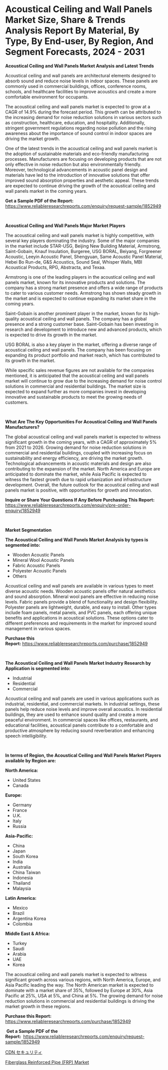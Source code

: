 <p><h1>Acoustical Ceiling and Wall Panels Market Size, Share & Trends Analysis Report By Material, By Type, By End-user, By Region, And Segment Forecasts, 2024 - 2031</h1></p><p><strong>Acoustical Ceiling and Wall Panels Market Analysis and Latest Trends</strong></p>
<p><p>Acoustical ceiling and wall panels are architectural elements designed to absorb sound and reduce noise levels in indoor spaces. These panels are commonly used in commercial buildings, offices, conference rooms, schools, and healthcare facilities to improve acoustics and create a more comfortable environment for occupants.</p><p>The acoustical ceiling and wall panels market is expected to grow at a CAGR of 14.9% during the forecast period. This growth can be attributed to the increasing demand for noise reduction solutions in various sectors such as construction, healthcare, education, and hospitality. Additionally, stringent government regulations regarding noise pollution and the rising awareness about the importance of sound control in indoor spaces are driving the market growth.</p><p>One of the latest trends in the acoustical ceiling and wall panels market is the adoption of sustainable materials and eco-friendly manufacturing processes. Manufacturers are focusing on developing products that are not only effective in noise reduction but also environmentally friendly. Moreover, technological advancements in acoustic panel design and materials have led to the introduction of innovative solutions that offer improved sound absorption properties and aesthetic appeal. These trends are expected to continue driving the growth of the acoustical ceiling and wall panels market in the coming years.</p></p>
<p><strong>Get a Sample PDF of the Report:&nbsp;</strong> <a href="https://www.reliableresearchreports.com/enquiry/request-sample/1852949">https://www.reliableresearchreports.com/enquiry/request-sample/1852949</a></p>
<p>&nbsp;</p>
<p><strong>Acoustical Ceiling and Wall Panels Major Market Players</strong></p>
<p><p>The acoustical ceiling and wall panels market is highly competitive, with several key players dominating the industry. Some of the major companies in the market include STAR-USG, Beijing New Building Material, Armstrong, Saint-Gobain, Knauf Insulation, Burgeree, USG BORAL, Beiyang, Forgreener Acoustic, Leeyin Acoustic Panel, Shengyuan, Same Acoustic Panel Material, Hebei Bo Run-de, G&S Acoustics, Sound Seal, Whisper Walls, MBI Acoustical Products, RPG, Abstracta, and Texaa.</p><p>Armstrong is one of the leading players in the acoustical ceiling and wall panels market, known for its innovative products and solutions. The company has a strong market presence and offers a wide range of products to cater to various customer needs. Armstrong has shown steady growth in the market and is expected to continue expanding its market share in the coming years.</p><p>Saint-Gobain is another prominent player in the market, known for its high-quality acoustical ceiling and wall panels. The company has a global presence and a strong customer base. Saint-Gobain has been investing in research and development to introduce new and advanced products, which is expected to drive its growth in the market.</p><p>USG BORAL is also a key player in the market, offering a diverse range of acoustical ceiling and wall panels. The company has been focusing on expanding its product portfolio and market reach, which has contributed to its growth in the market.</p><p>While specific sales revenue figures are not available for the companies mentioned, it is anticipated that the acoustical ceiling and wall panels market will continue to grow due to the increasing demand for noise control solutions in commercial and residential buildings. The market size is expected to expand further as more companies invest in developing innovative and sustainable products to meet the growing needs of customers.</p></p>
<p>&nbsp;</p>
<p><strong>What Are The Key Opportunities For Acoustical Ceiling and Wall Panels Manufacturers?</strong></p>
<p><p>The global acoustical ceiling and wall panels market is expected to witness significant growth in the coming years, with a CAGR of approximately 5% from 2021 to 2026. Growing demand for noise reduction solutions in commercial and residential buildings, coupled with increasing focus on sustainability and energy efficiency, are driving the market growth. Technological advancements in acoustic materials and design are also contributing to the expansion of the market. North America and Europe are anticipated to dominate the market, while Asia Pacific is expected to witness the fastest growth due to rapid urbanization and infrastructure development. Overall, the future outlook for the acoustical ceiling and wall panels market is positive, with opportunities for growth and innovation.</p></p>
<p><strong>Inquire or Share Your Questions If Any Before Purchasing This Report:</strong> <a href="https://www.reliableresearchreports.com/enquiry/pre-order-enquiry/1852949">https://www.reliableresearchreports.com/enquiry/pre-order-enquiry/1852949</a></p>
<p>&nbsp;</p>
<p><strong>Market Segmentation</strong></p>
<p><strong>The Acoustical Ceiling and Wall Panels Market Analysis by types is segmented into:</strong></p>
<p><ul><li>Wooden Acoustic Panels</li><li>Mineral Wool Acoustic Panels</li><li>Fabric Acoustic Panels</li><li>Polyester Acoustic Panels</li><li>Others</li></ul></p>
<p><p>Acoustical ceiling and wall panels are available in various types to meet diverse acoustic needs. Wooden acoustic panels offer natural aesthetics and sound absorption. Mineral wool panels are effective in reducing noise levels. Fabric panels provide a blend of functionality and design flexibility. Polyester panels are lightweight, durable, and easy to install. Other types include foam panels, metal panels, and PVC panels, each offering unique benefits and applications in acoustical solutions. These options cater to different preferences and requirements in the market for improved sound management in various spaces.</p></p>
<p><strong>Purchase this Report:&nbsp;</strong><a href="https://www.reliableresearchreports.com/purchase/1852949">https://www.reliableresearchreports.com/purchase/1852949</a></p>
<p>&nbsp;</p>
<p><strong>The Acoustical Ceiling and Wall Panels Market Industry Research by Application is segmented into:</strong></p>
<p><ul><li>Industrial</li><li>Residential</li><li>Commercial</li></ul></p>
<p><p>Acoustical ceiling and wall panels are used in various applications such as industrial, residential, and commercial markets. In industrial settings, these panels help reduce noise levels and improve overall acoustics. In residential buildings, they are used to enhance sound quality and create a more peaceful environment. In commercial spaces like offices, restaurants, and educational facilities, acoustical panels contribute to a comfortable and productive atmosphere by reducing sound reverberation and enhancing speech intelligibility.</p></p>
<p>&nbsp;</p>
<p><strong>In terms of Region, the Acoustical Ceiling and Wall Panels Market Players available by Region are:</strong></p>
<p>
    <p> <strong> North America: </strong>
        <ul>
            <li>United States</li>
            <li>Canada</li>
        </ul>
        </p> 
    <p> <strong> Europe: </strong>
        <ul>
            <li>Germany</li>
            <li>France</li>
            <li>U.K.</li>
            <li>Italy</li>
            <li>Russia</li>
        </ul>
        </p> 
    <p> <strong> Asia-Pacific: </strong>
        <ul>
            <li>China</li>
            <li>Japan</li>
            <li>South Korea</li>
            <li>India</li>
            <li>Australia</li>
            <li>China Taiwan</li>
            <li>Indonesia</li>
            <li>Thailand</li>
            <li>Malaysia</li>
        </ul>
        </p> 
    <p> <strong> Latin America: </strong>
        <ul>
            <li>Mexico</li>
            <li>Brazil</li>
            <li>Argentina Korea</li>
            <li>Colombia</li>
        </ul>
        </p> 
    <p> <strong> Middle East & Africa: </strong>
        <ul>
            <li>Turkey</li>
            <li>Saudi</li>
            <li>Arabia</li>
            <li>UAE</li>
            <li>Korea</li>
        </ul>
    </p>
    </p>
<p><p>The acoustical ceiling and wall panels market is expected to witness significant growth across various regions, with North America, Europe, and Asia Pacific leading the way. The North American market is expected to dominate with a market share of 35%, followed by Europe at 30%, Asia Pacific at 25%, USA at 5%, and China at 5%. The growing demand for noise reduction solutions in commercial and residential buildings is driving the market growth in these regions.</p></p>
<p><strong>Purchase this Report: </strong><a href="https://www.reliableresearchreports.com/purchase/1852949">https://www.reliableresearchreports.com/purchase/1852949</a></p>
<p>&nbsp;<strong>Get a Sample PDF of the Report:&nbsp;&nbsp;</strong><a href="https://www.reliableresearchreports.com/enquiry/request-sample/1852949">https://www.reliableresearchreports.com/enquiry/request-sample/1852949</a></p>
<p><strong></strong></p>
<p><p><a href="https://github.com/mohamedbakry57/Market-Research-Report-List-3/blob/main/50500991548.md">CDN セキュリティ</a></p><p><a href="https://github.com/JameTravis/Market-Research-Report-List-4/blob/main/fiberglass-reinforced-pipe-frp-market.md">Fiberglass Reinforced Pipe (FRP) Market</a></p></p>